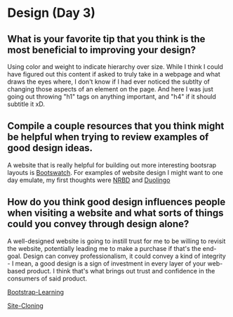 # Design (Day 3)

## What is your favorite tip that you think is the most beneficial to improving your design?

Using color and weight to indicate hierarchy over size. While I think I could have figured out this content if asked to truly take in a webpage and what draws the eyes where, I don't know if I had ever noticed the subtlty of changing those aspects of an element on the page. And here I was just going out throwing "h1" tags on anything important, and "h4" if it should subtitle it xD.

## Compile a couple resources that you think might be helpful when trying to review examples of good design ideas.

A website that is really helpful for building out more interesting bootsrap layouts is [Bootswatch](https://bootswatch.com/). For examples of website design I might want to one day emulate, my first thoughts were [NRBD](https://netrunnerdb.com/) and [Duolingo](https://www.duolingo.com/)

## How do you think good design influences people when visiting a website and what sorts of things could you convey through design alone?

A well-designed website is going to instill trust for me to be willing to revisit the website, potentially leading me to make a purchase if that's the end-goal. Design can convey professionalism, it could convey a kind of integrity - I mean, a good design is a sign of investment in every layer of your web-based product. I think that's what brings out trust and confidence in the consumers of said product.


[Bootstrap-Learning](https://github.com/CyberTomB/boostrap-design-fun)

[Site-Cloning](https://github.com/CyberTomB/site-cloning-fun)
